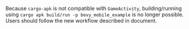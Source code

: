 Because `cargo-apk` is not compatible with `GameActivity`,  building/running using `cargo apk build/run -p bevy_mobile_example` is no longer possible.
Users should follow the new workflow described in document.
